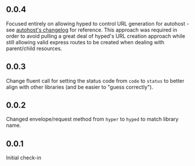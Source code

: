 ## 0.0.4
Focused entirely on allowing hyped to control URL generation for autohost - see [autohost's changelog](https://github.com/arobson/autohost/blob/master/CHANGELOG.md#prerelease-3) for reference. This approach was required in order to avoid pulling a great deal of hyped's URL creation approach while still allowing valid express routes to be created when dealing with parent/child resources.

## 0.0.3
Change fluent call for setting the status code from `code` to `status` to better align with other libraries (and be easier to "guess correctly").

## 0.0.2
Changed envelope/request method from `hyper` to `hyped` to match library name.

## 0.0.1
Initial check-in